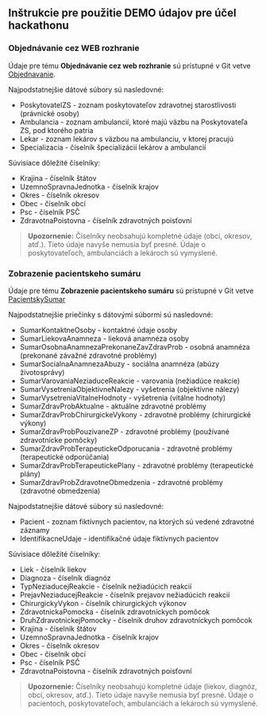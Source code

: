 ## Inštrukcie pre použitie DEMO údajov pre účel hackathonu

### Objednávanie cez WEB rozhranie

Údaje pre tému **Objednávanie cez web rozhranie** sú prístupné v Git vetve [Objednavanie](../../tree/objednavanie).

Najpodstatnejšie dátové súbory sú nasledovné:
* PoskytovatelZS - zoznam poskytovateľov zdravotnej starostlivosti (právnické osoby)
* Ambulancia - zoznam ambulancií, ktoré majú väzbu na Poskytovateľa ZS, pod ktorého patria
* Lekar - zoznam lekárov s väzbou na ambulanciu, v ktorej pracujú
* Specializacia - číselník špecializácií lekárov a ambulancií

Súvisiace dôležité číselníky:
* Krajina - číselník štátov
* UzemnoSpravnaJednotka - číselník krajov
* Okres - číselník okresov
* Obec - číselník obcí
* Psc - číselník PSČ
* ZdravotnaPoistovna - číselník zdravotných poisťovní

> **Upozornenie:** Číselníky neobsahujú kompletné údaje (obcí, okresov, atď.). Tieto údaje navyše nemusia byť presné.
> Údaje o poskytovateľoch, ambulanciách a lekároch sú vymyslené. 

### Zobrazenie pacientskeho sumáru

Údaje pre tému **Zobrazenie pacientskeho sumáru** sú prístupné v Git vetve [PacientskySumar](../../tree/pacientskysumar)

Najpodstatnejšie priečinky s dátovými súbormi sú nasledovné:
* SumarKontaktneOsoby - kontaktné údaje osoby
* SumarLiekovaAnamneza - lieková anamnéza osoby
* SumarOsobnaAnamnezaPrekonaneZavZdravProb - osobná anamnéza (prekonané závažné zdravotné problémy)
* SumarSocialnaAnamnezaAbuzy - sociálna anamnéza (abúzy životosprávy)
* SumarVarovaniaNeziaduceReakcie - varovania (nežiadúce reakcie)
* SumarVysetreniaObjektivneNalezy - vyšetrenia (objektívne nálezy)
* SumarVysetreniaVitalneHodnoty - vyšetrenia (vitálne hodnoty)
* SumarZdravProbAktualne - aktuálne zdravotné problémy
* SumarZdravProbChirurgickeVykony - zdravotné problémy (chirurgické výkony)
* SumarZdravProbPouzivaneZP - zdravotné problémy (používané zdravotnícke pomôcky)
* SumarZdravProbTerapeutickeOdporucania - zdravotné problémy (terapeutické odporúčania)
* SumarZdravProbTerapeutickePlany - zdravotné problémy (terapeutické plány)
* SumarZdravProbZdravotneObmedzenia - zdravotné problémy (zdravotné obmedzenia)

Najpodstatnejšie dátové súbory sú nasledovné:
* Pacient - zoznam fiktívnych pacientov, na ktorých sú vedené zdravotné záznamy
* IdentifikacneUdaje - identifikačné údaje fiktívnych pacientov

Súvisiace dôležité číselníky:
* Liek - číselník liekov
* Diagnoza - číselník diagnóz
* TypNeziaducejReakcie - číselník nežiadúcich reakcií
* PrejavNeziaducejReakcie - číselník prejavov nežiadúcich reakcií
* ChirurgickyVykon - číselník chirurgických výkonov
* ZdravotnickaPomocka - číselník zdravotníckych pomôcok
* DruhZdravotnickejPomocky - číselník druhov zdravotníckych pomôcok
* Krajina - číselník štátov
* UzemnoSpravnaJednotka - číselník krajov
* Okres - číselník okresov
* Obec - číselník obcí
* Psc - číselník PSČ
* ZdravotnaPoistovna - číselník zdravotných poisťovní

> **Upozornenie:** Číselníky neobsahujú kompletné údaje (liekov, diagnóz, obcí, okresov, atď.). Tieto údaje navyše nemusia byť presné.
> Údaje o pacientoch, poskytovateľoch, ambulanciách a lekároch sú vymyslené. 
